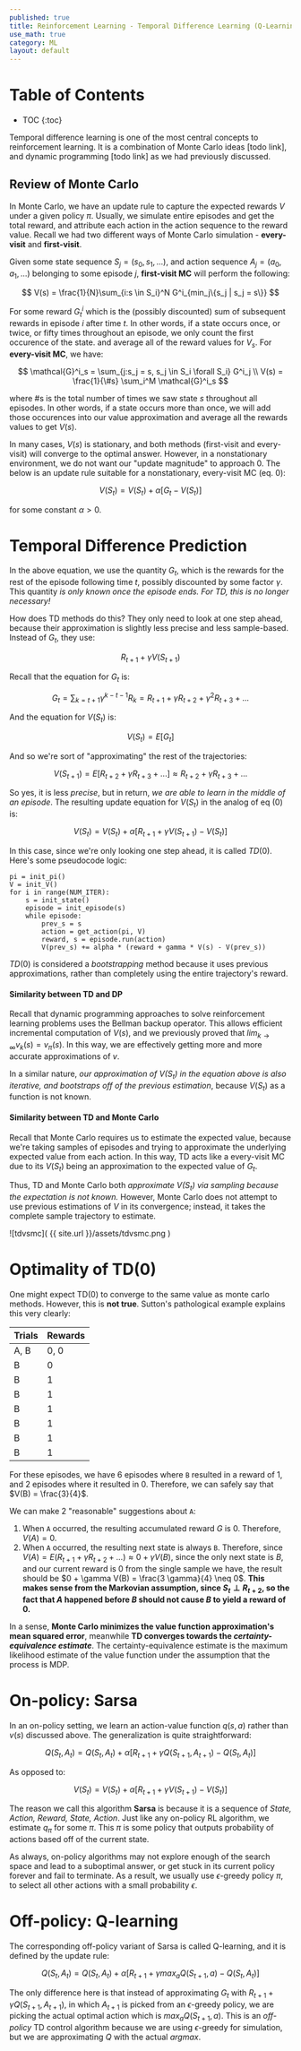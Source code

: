 ```yaml
---
published: true
title: Reinforcement Learning - Temporal Difference Learning (Q-Learning & SARSA)
use_math: true
category: ML
layout: default
---
```


# Table of Contents

* TOC
{:toc}

Temporal difference learning is one of the most central concepts to reinforcement learning. It is a combination of Monte Carlo ideas [todo link], and dynamic programming [todo link] as we had previously discussed.

## Review of Monte Carlo

In Monte Carlo, we have an update rule to capture the expected rewards $V$ under a given policy $\pi$. Usually, we simulate entire episodes and get the total reward, and attribute each action in the action sequence to the reward value. Recall we had two different ways of Monte Carlo simulation - **every-visit** and **first-visit**.

Given some state sequence $S_j = (s_0, s_1, ...)$, and action sequence $A_j = (a_0, a_1, ...)$ belonging to some episode $j$, **first-visit MC** will perform the following:

$$
V(s) = \frac{1}{N}\sum_{i:s \in S_i}^N G^i_{min_j\{s_j | s_j = s\}}
$$

For some reward $G^i_t$ which is the (possibly discounted) sum of subsequent rewards in episode $i$ after time $t$. In other words, if a state occurs once, or twice, or fifty times throughout an episode, we only count the first occurence of the state. and average all of the reward values for $V_s$. For **every-visit MC**, we have:

$$
\mathcal{G}^i_s = \sum_{j:s_j = s, s_j \in S_i \forall S_i} G^i_j \\
V(s) = \frac{1}{\#s} \sum_i^M \mathcal{G}^i_s
$$

where #s is the total number of times we saw state $s$ throughout all episodes. In other words, if a state occurs more than once, we will add those occurences into our value approximation and average all the rewards values to get $V(s)$.

In many cases, $V(s)$ is stationary, and both methods (first-visit and every-visit) will converge to the optimal answer. However, in a nonstationary environment, we do not want our "update magnitude" to approach 0. The below is an update rule suitable for a nonstationary, every-visit MC (eq. 0):

$$
V(S_t) = V(S_t) + \alpha [ G_t - V(S_t) ]
$$

for some constant $\alpha > 0$.

# Temporal Difference Prediction

In the above equation, we use the quantity $G_t$, which is the rewards for the rest of the episode following time $t$, possibly discounted by some factor $\gamma$. This quantity _is only known once the episode ends. For TD, this is no longer necessary!_

How does TD methods do this? They only need to look at one step ahead, because their approximation is slightly less precise and less sample-based. Instead of $G_t$, they use:

$$
R_{t+1} + \gamma V(S_{t+1})
$$

Recall that the equation for $G_t$ is:

$$
G_t = \sum_{k=t+1} \gamma^{k-t-1}R_k = R_{t+1} + \gamma R_{t+2} + \gamma^2 R_{t+3} + ...
$$

And the equation for $V(S_t)$ is:

$$
V(S_t) = E[G_t]
$$

And so we're sort of "approximating" the rest of the trajectories:

$$
V(S_{t+1}) = E[R_{t+2} + \gamma R_{t+3} + ...] \approx R_{t+2} + \gamma R_{t+3} + ...
$$

So yes, it is less _precise_, but in return, _we are able to learn in the middle of an episode_. The resulting update equation for $V(S_t)$ in the analog of $\text{eq (0)}$ is:

$$
V(S_t) = V(S_t) + \alpha [ R_{t+1} + \gamma V(S_{t+1}) - V(S_t) ]
$$

In this case, since we're only looking one step ahead, it is called $TD(0)$. Here's some pseudocode logic:

```
pi = init_pi()
V = init_V()
for i in range(NUM_ITER):
    s = init_state()
    episode = init_episode(s)
    while episode:
        prev_s = s
        action = get_action(pi, V)
        reward, s = episode.run(action)
        V(prev_s) += alpha * (reward + gamma * V(s) - V(prev_s))
```

$TD(0)$ is considered a _bootstrapping_ method because it uses previous approximations, rather than completely using the entire trajectory's reward.

#### Similarity between TD and DP

Recall that dynamic programming approaches to solve reinforcement learning problems uses the Bellman backup operator. This allows efficient incremental computation of $V(s)$, and we previously proved that $lim_{k \to \infty} v_k(s) = v_\pi(s)$. In this way, we are effectively getting more and more accurate approximations of $v$.

In a similar nature, _our approximation of $V(S_t)$ in the equation above is also iterative, and bootstraps off of the previous estimation_, because $V(S_t)$ as a function is not known.

#### Similarity between TD and Monte Carlo

Recall that Monte Carlo requires us to estimate the expected value, because we're taking samples of episodes and trying to approximate the underlying expected value from each action. In this way, TD acts like a every-visit MC due to its $V(S_t)$ being an approximation to the expected value of $G_t$.

Thus, TD and Monte Carlo both _approximate $V(S_t)$ via sampling because the expectation is not known._ However, Monte Carlo does not attempt to use previous estimations of $V$ in its convergence; instead, it takes the complete sample trajectory to estimate.

![tdvsmc]( {{ site.url }}/assets/tdvsmc.png )

# Optimality of TD(0)

One might expect TD(0) to converge to the same value as monte carlo methods. However, this is **not true**. Sutton's pathological example explains this very clearly:

| Trials | Rewards |
|-------|----------|
|A, B   |0, 0      |
|B      |0         |
|B      |1         |
|B      |1         |
|B      |1         |
|B      |1         |
|B      |1         |
|B      |1         |

For these episodes, we have 6 episodes where `B` resulted in a reward of 1, and 2 episodes where it resulted in 0. Therefore, we can safely say that $V(B) = \frac{3}{4}$.

We can make 2 "reasonable" suggestions about `A`:

1. When `A` occurred, the resulting accumulated reward $G$ is 0. Therefore, $V(A) = 0$.
2. When `A` occurred, the resulting next state is always `B`. Therefore, since $V(A) = E(R_{t+1} + \gamma R_{t+2} + ... ) \approx 0 + \gamma V(B)$, since the only next state is $B$, and our current reward is 0 from the single sample we have, the result should be $0 + \gamma V(B) = \frac{3 \gamma}{4} \neq 0$. **This makes sense from the Markovian assumption, since $S_t \perp R_{t+2}$, so the fact that $A$ happened before $B$ should not cause $B$ to yield a reward of $0$.**

In a sense, **Monte Carlo minimizes the value function approximation's mean squared error**, meanwhile **TD converges towards the _certainty-equivalence estimate_**. The certainty-equivalence estimate is the maximum likelihood estimate of the value function under the assumption that the process is MDP.

# On-policy: Sarsa

In an on-policy setting, we learn an action-value function $q(s,a)$ rather than $v(s)$ discussed above. The generalization is quite straightforward:

$$
Q(S_t, A_t) = Q(S_t, A_t) + \alpha [ R_{t+1} + \gamma Q(S_{t+1}, A_{t+1}) - Q(S_t, A_t)]
$$

As opposed to:

$$
V(S_t) = V(S_t) + \alpha [ R_{t+1} + \gamma V(S_{t+1}) - V(S_t)]
$$

The reason we call this algorithm **Sarsa** is because it is a sequence of _State, Action, Reward, State, Action_. Just like any on-policy RL algorithm, we estimate $q_\pi$ for some $\pi$. This $\pi$ is some policy that outputs probability of actions based off of the current state.

As always, on-policy algorithms may not explore enough of the search space and lead to a suboptimal answer, or get stuck in its current policy forever and fail to terminate. As a result, we usually use $\epsilon$-greedy policy $\pi$, to select all other actions with a small probability $\epsilon$.

# Off-policy: Q-learning

The corresponding off-policy variant of Sarsa is called Q-learning, and it is defined by the update rule:

$$
Q(S_t, A_t) = Q(S_t, A_t) + \alpha [ R_{t+1} + \gamma max_a Q(S_{t+1}, a) - Q(S_t, A_t) ]
$$

The only difference here is that instead of approximating $G_t$ with $R_{t+1} + \gamma Q(S_{t+1}, A_{t+1})$, in which $A_{t+1}$ is picked from an $\epsilon$-greedy policy, we are picking the actual optimal action which is $max_a Q(S_{t+1}, a)$. This is an _off-policy_ TD control algorithm because we are using $\epsilon$-greedy for simulation, but we are approximating $Q$ with the actual $argmax$.




